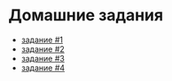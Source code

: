 # Домашние задания

- [задание #1](1.md)
- [задание #2](2.md)
- [задание #3](3.md)
- [задание #4](4.md)